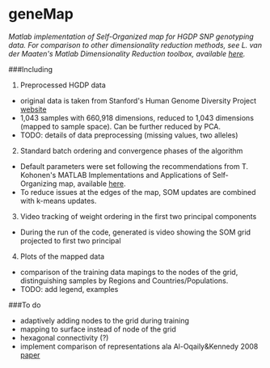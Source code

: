 # geneMap

*Matlab implementation of Self-Organized map for HGDP SNP genotyping data.*
*For comparison to other dimensionality reduction methods, see L. van der Maaten's Matlab Dimensionality Reduction toolbox, available [here](http://lvdmaaten.github.io/drtoolbox/).*


###Including

1. Preprocessed HGDP data
  - original data is taken from Stanford's Human Genome Diversity Project [website](http://www.hagsc.org/hgdp/files.html)
  - 1,043 samples with 660,918 dimensions, reduced to 1,043 dimensions (mapped to sample space). Can be further reduced by PCA.
  - TODO: details of data preprocessing (missing values, two alleles)
2. Standard batch ordering and convergence phases of the algorithm
  - Default parameters were set following the recommendations from T. Kohonen's MATLAB Implementations and Applications of Self-Organizing map, available [here](http://docs.unigrafia.fi/publications/kohonen_teuvo/index.html). 
  - To reduce issues at the edges of the map, SOM updates are combined with k-means updates.
3. Video tracking of weight ordering in the first two principal components
  - During the run of the code, generated is video showing the SOM grid projected to first two principal   
4. Plots of the mapped data
  - comparison of the training data mapings to the nodes of the grid, distinguishing samples by Regions and Countries/Populations. 
  - TODO: add legend, examples

###To do 
  - adaptively adding nodes to the grid during training
  - mapping to surface instead of node of the grid
  - hexagonal connectivity (?)
  - implement comparison of representations ala Al-Oqaily&Kennedy 2008 [paper](http://crpit.com/confpapers/CRPITV87AlOqaily.pdf) 
